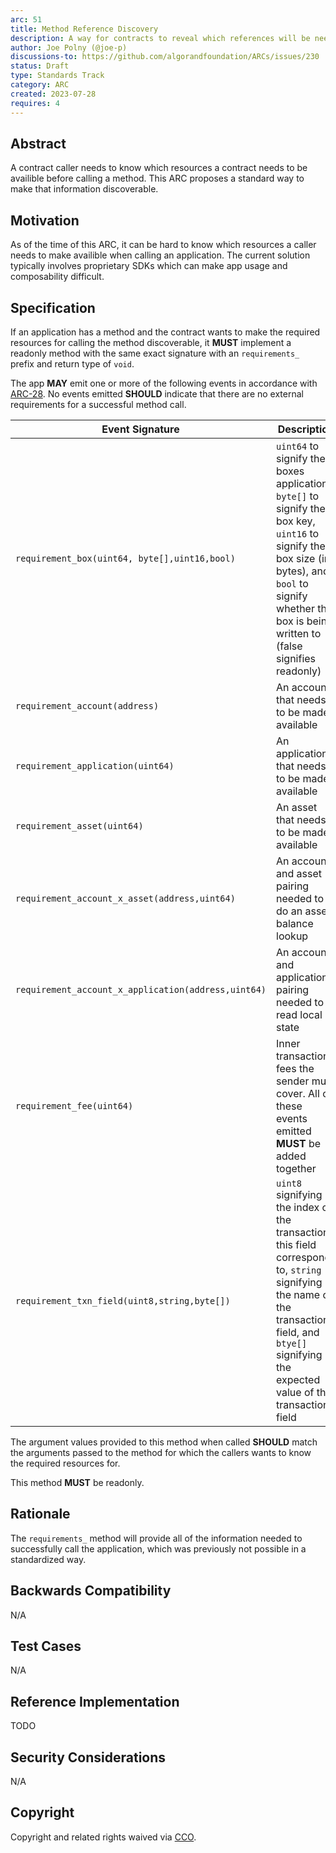 ```yaml
---
arc: 51
title: Method Reference Discovery
description: A way for contracts to reveal which references will be needed to call a specific method
author: Joe Polny (@joe-p)
discussions-to: https://github.com/algorandfoundation/ARCs/issues/230
status: Draft
type: Standards Track
category: ARC
created: 2023-07-28
requires: 4
---
```


## Abstract
A contract caller needs to know which resources a contract needs to be availible before calling a method. This ARC proposes a standard way to make that information discoverable.

## Motivation
As of the time of this ARC, it can be hard to know which resources a caller needs to make availible when calling an application. The current solution typically involves proprietary SDKs which can make app usage and composability difficult.

## Specification
If an application has a method and the contract wants to make the required resources for calling the method discoverable, it **MUST** implement a readonly method with the same exact signature with an `requirements_` prefix and return type of `void`. 

The app **MAY** emit one or more of the following events in accordance with [ARC-28](./arc-0028.md). No events emitted **SHOULD** indicate that there are no external requirements for a successful method call.

| Event Signature | Description |
| --------------- | ----------- |
| `requirement_box(uint64, byte[],uint16,bool)` | `uint64` to signify the boxes application, `byte[]` to signify the box key, `uint16` to signify the box size (in bytes), and `bool` to signify whether the box is being written to (false signifies readonly) |
| `requirement_account(address)` | An account that needs to be made available |
| `requirement_application(uint64)` | An application that needs to be made available |
| `requirement_asset(uint64)` | An asset that needs to be made available |
| `requirement_account_x_asset(address,uint64)` | An account and asset pairing needed to do an asset balance lookup |
| `requirement_account_x_application(address,uint64)` | An account and application pairing needed to read local state |
| `requirement_fee(uint64)` | Inner transaction fees the sender must cover. All of these events emitted **MUST** be added together  |
| `requirement_txn_field(uint8,string,byte[])` | `uint8` signifying the index of the transaction this field corresponds to, `string` signifying the name of the transaction field, and `btye[]` signifying the expected value of the transaction field

The argument values provided to this method when called **SHOULD** match the arguments passed to the method for which the callers wants to know the required resources for.

This method **MUST** be readonly.

## Rationale
The `requirements_` method will provide all of the information needed to successfully call the application, which was previously not possible in a standardized way.

## Backwards Compatibility
N/A

## Test Cases
N/A

## Reference Implementation

TODO

## Security Considerations
N/A

## Copyright
Copyright and related rights waived via <a href="https://creativecommons.org/publicdomain/zero/1.0/">CCO</a>.
